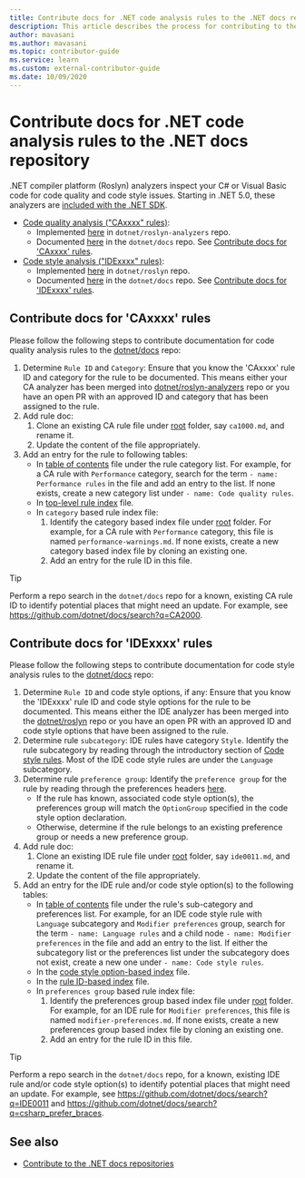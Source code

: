 ```yaml
---
title: Contribute docs for .NET code analysis rules to the .NET docs repository
description: This article describes the process for contributing to the articles and code samples for .NET code analysis rules in the .NET docs repository.
author: mavasani
ms.author: mavasani
ms.topic: contributor-guide
ms.service: learn
ms.custom: external-contributor-guide
ms.date: 10/09/2020
---
```

# Contribute docs for .NET code analysis rules to the .NET docs repository

.NET compiler platform (Roslyn) analyzers inspect your C# or Visual Basic code for code quality and code style issues. Starting in .NET 5.0, these analyzers are [included with the .NET SDK](/dotnet/fundamentals/code-analysis/overview).

- [Code quality analysis ("CAxxxx" rules)](/dotnet/fundamentals/code-analysis/overview#code-quality-analysis):
  - Implemented [here](https://github.com/dotnet/roslyn-analyzers/tree/main/src/NetAnalyzers) in `dotnet/roslyn-analyzers` repo.
  - Documented [here](https://github.com/dotnet/docs/blob/main/docs/fundamentals/code-analysis/quality-rules) in the `dotnet/docs` repo. See [Contribute docs for 'CAxxxx' rules](#contribute-docs-for-caxxxx-rules).
- [Code style analysis ("IDExxxx" rules)](/dotnet/fundamentals/code-analysis/overview#code-style-analysis):
  - Implemented [here](https://github.com/dotnet/roslyn/tree/main/src/Analyzers) in `dotnet/roslyn` repo.
  - Documented [here](https://github.com/dotnet/docs/blob/main/docs/fundamentals/code-analysis/style-rules) in the `dotnet/docs` repo. See [Contribute docs for 'IDExxxx' rules](#contribute-docs-for-idexxxx-rules).

## Contribute docs for 'CAxxxx' rules

Please follow the following steps to contribute documentation for code quality analysis rules to the [dotnet/docs](https://github.com/dotnet/docs) repo:

1. Determine `Rule ID` and `Category`: Ensure that you know the 'CAxxxx' rule ID and category for the rule to be documented. This means either your CA analyzer has been merged into [dotnet/roslyn-analyzers](https://github.com/dotnet/roslyn-analyzers) repo or you have an open PR with an approved ID and category that has been assigned to the rule.
2. Add rule doc:
   1. Clone an existing CA rule file under [root](https://github.com/dotnet/docs/blob/main/docs/fundamentals/code-analysis/quality-rules) folder, say `ca1000.md`, and rename it.
   2. Update the content of the file appropriately.
3. Add an entry for the rule to following tables:
   - In [table of contents](https://github.com/dotnet/docs/blob/main/docs/fundamentals/toc.yml) file under the rule category list. For example, for a CA rule with `Performance` category, search for the term `- name: Performance rules` in the file and add an entry to the list. If none exists, create a new category list under `- name: Code quality rules`.
   - In [top-level rule index](https://github.com/dotnet/docs/blob/main/docs/fundamentals/code-analysis/quality-rules/index.md) file.
   - In `category` based rule index file:
     1. Identify the category based index file under [root](https://github.com/dotnet/docs/blob/main/docs/fundamentals/code-analysis/quality-rules) folder. For example, for a CA rule with `Performance` category, this file is named `performance-warnings.md`. If none exists, create a new category based index file by cloning an existing one.
     2. Add an entry for the rule ID in this file.

> [!TIP]
> Perform a repo search in the `dotnet/docs` repo for a known, existing CA rule ID to identify potential places that might need an update. For example, see <https://github.com/dotnet/docs/search?q=CA2000>.

## Contribute docs for 'IDExxxx' rules

Please follow the following steps to contribute documentation for code style analysis rules to the [dotnet/docs](https://github.com/dotnet/docs) repo:

1. Determine `Rule ID` and code style options, if any: Ensure that you know the 'IDExxxx' rule ID and code style options for the rule to be documented. This means either the IDE analyzer has been merged into the [dotnet/roslyn](https://github.com/dotnet/roslyn) repo or you have an open PR with an approved ID and code style options that have been assigned to the rule.
2. Determine rule `subcategory`: IDE rules have category `Style`. Identify the rule subcategory by reading through the introductory section of [Code style rules](/dotnet/fundamentals/code-analysis/style-rules/index). Most of the IDE code style rules are under the `Language` subcategory.
3. Determine rule `preference group`: Identify the `preference group` for the rule by reading through the preferences headers [here](/dotnet/fundamentals/code-analysis/style-rules/language-rules#net-style-rules).
   - If the rule has known, associated code style option(s), the preferences group will match the `OptionGroup` specified in the code style option declaration.
   - Otherwise, determine if the rule belongs to an existing preference group or needs a new preference group.
4. Add rule doc:
   1. Clone an existing IDE rule file under [root](https://github.com/dotnet/docs/blob/main/docs/fundamentals/code-analysis/style-rules) folder, say `ide0011.md`, and rename it.
   2. Update the content of the file appropriately.
5. Add an entry for the IDE rule and/or code style option(s) to the following tables:
   - In [table of contents](https://github.com/dotnet/docs/blob/main/docs/fundamentals/toc.yml) file under the rule's sub-category and preferences list. For example, for an IDE code style rule with `Language` subcategory and `Modifier preferences` group, search for the term `- name: Language rules` and a child node `- name: Modifier preferences` in the file and add an entry to the list. If either the subcategory list or the preferences list under the subcategory does not exist, create a new one under `- name: Code style rules`.
   - In the [code style option-based index](https://github.com/dotnet/docs/blob/main/docs/fundamentals/code-analysis/style-rules/language-rules.md) file.
   - In the [rule ID-based index](https://github.com/dotnet/docs/blob/main/docs/fundamentals/code-analysis/style-rules/index.md) file.
   - In `preferences group` based rule index file:
     1. Identify the preferences group based index file under [root](https://github.com/dotnet/docs/blob/main/docs/fundamentals/code-analysis/style-rules) folder. For example, for an IDE rule for `Modifier preferences`, this file is named `modifier-preferences.md`. If none exists, create a new preferences group based index file by cloning an existing one.
     2. Add an entry for the rule ID in this file.

> [!TIP]
> Perform a repo search in the `dotnet/docs` repo, for a known, existing IDE rule and/or code style option(s) to identify potential places that might need an update. For example, see <https://github.com/dotnet/docs/search?q=IDE0011> and <https://github.com/dotnet/docs/search?q=csharp_prefer_braces>.

## See also

- [Contribute to the .NET docs repositories](dotnet-contribute.md)

